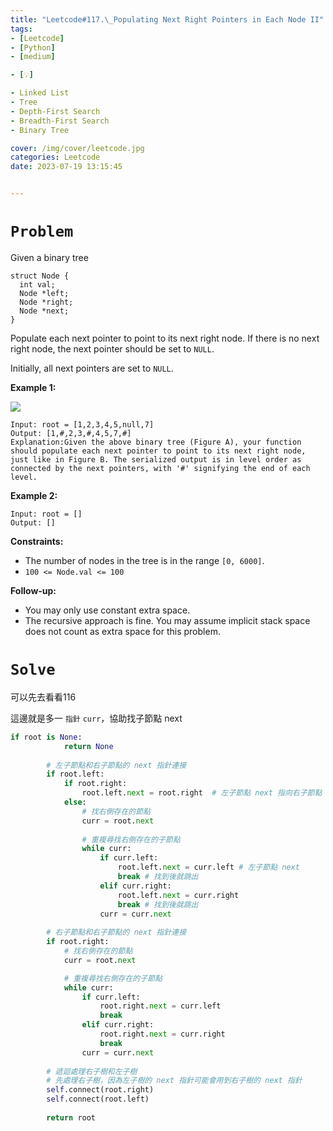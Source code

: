 ```yaml
---
title: "Leetcode#117.\_Populating Next Right Pointers in Each Node II"
tags:
- [Leetcode]
- [Python]
- [medium]

- [💡]

- Linked List
- Tree
- Depth-First Search
- Breadth-First Search
- Binary Tree

cover: /img/cover/leetcode.jpg
categories: Leetcode
date: 2023-07-19 13:15:45


---
```


# `Problem`

Given a binary tree

```
struct Node {
  int val;
  Node *left;
  Node *right;
  Node *next;
}

```

Populate each next pointer to point to its next right node. If there is no next right node, the next pointer should be set to `NULL`.

Initially, all next pointers are set to `NULL`.

**Example 1:**

![](https://assets.leetcode.com/uploads/2019/02/15/117_sample.png)

```
Input: root = [1,2,3,4,5,null,7]
Output: [1,#,2,3,#,4,5,7,#]
Explanation:Given the above binary tree (Figure A), your function should populate each next pointer to point to its next right node, just like in Figure B. The serialized output is in level order as connected by the next pointers, with '#' signifying the end of each level.

```

**Example 2:**

```
Input: root = []
Output: []

```

**Constraints:**

- The number of nodes in the tree is in the range `[0, 6000]`.
- `100 <= Node.val <= 100`

**Follow-up:**

- You may only use constant extra space.
- The recursive approach is fine. You may assume implicit stack space does not count as extra space for this problem.

# `Solve`

可以先去看看116

這邊就是多一 `指針` `curr`，協助找子節點 next

```python
if root is None:
            return None
        
        # 左子節點和右子節點的 next 指針連接
        if root.left:
            if root.right:
                root.left.next = root.right  # 左子節點 next 指向右子節點
            else:
                # 找右側存在的節點
                curr = root.next
                
                # 重複尋找右側存在的子節點
                while curr:
                    if curr.left:
                        root.left.next = curr.left # 左子節點 next
                        break # 找到後就跳出
                    elif curr.right:
                        root.left.next = curr.right
                        break # 找到後就跳出
                    curr = curr.next
        
        # 右子節點和右子節點的 next 指針連接
        if root.right:
            # 找右側存在的節點
            curr = root.next

            # 重複尋找右側存在的子節點
            while curr:
                if curr.left:
                    root.right.next = curr.left
                    break
                elif curr.right:
                    root.right.next = curr.right
                    break
                curr = curr.next
        
        # 遞迴處理右子樹和左子樹
        # 先處理右子樹，因為左子樹的 next 指針可能會用到右子樹的 next 指針
        self.connect(root.right)
        self.connect(root.left)
        
        return root
```